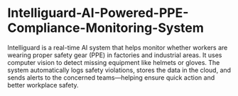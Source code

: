 # Intelliguard-AI-Powered-PPE-Compliance-Monitoring-System
Intelliguard is a real-time AI system that helps monitor whether workers are wearing proper safety gear (PPE) in factories and industrial areas. It uses computer vision to detect missing equipment like helmets or gloves. The system automatically logs safety violations, stores the data in the cloud, and sends alerts to the concerned teams—helping ensure quick action and better workplace safety.
